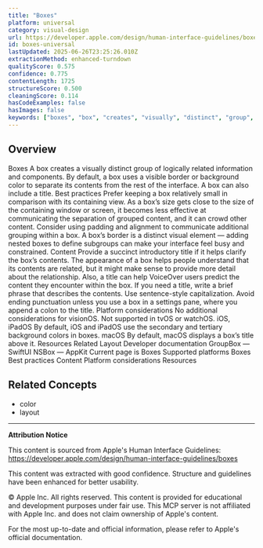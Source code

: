 ```yaml
---
title: "Boxes"
platform: universal
category: visual-design
url: https://developer.apple.com/design/human-interface-guidelines/boxes
id: boxes-universal
lastUpdated: 2025-06-26T23:25:26.010Z
extractionMethod: enhanced-turndown
qualityScore: 0.575
confidence: 0.775
contentLength: 1725
structureScore: 0.500
cleaningScore: 0.114
hasCodeExamples: false
hasImages: false
keywords: ["boxes", "box", "creates", "visually", "distinct", "group", "logically", "related", "information", "components"]
---
```

## Overview

Boxes A box creates a visually distinct group of logically related information and components. By default, a box uses a visible border or background color to separate its contents from the rest of the interface. A box can also include a title. Best practices Prefer keeping a box relatively small in comparison with its containing view. As a box’s size gets close to the size of the containing window or screen, it becomes less effective at communicating the separation of grouped content, and it can crowd other content. Consider using padding and alignment to communicate additional grouping within a box. A box’s border is a distinct visual element — adding nested boxes to define subgroups can make your interface feel busy and constrained. Content Provide a succinct introductory title if it helps clarify the box’s contents. The appearance of a box helps people understand that its contents are related, but it might make sense to provide more detail about the relationship. Also, a title can help VoiceOver users predict the content they encounter within the box. If you need a title, write a brief phrase that describes the contents. Use sentence-style capitalization. Avoid ending punctuation unless you use a box in a settings pane, where you append a colon to the title. Platform considerations No additional considerations for visionOS. Not supported in tvOS or watchOS. iOS, iPadOS By default, iOS and iPadOS use the secondary and tertiary background colors in boxes. macOS By default, macOS displays a box’s title above it. Resources Related Layout Developer documentation GroupBox — SwiftUI NSBox — AppKit Current page is Boxes Supported platforms Boxes Best practices Content Platform considerations Resources

## Related Concepts

- color
- layout

---

**Attribution Notice**

This content is sourced from Apple's Human Interface Guidelines: https://developer.apple.com/design/human-interface-guidelines/boxes

This content was extracted with good confidence. Structure and guidelines have been enhanced for better usability.

© Apple Inc. All rights reserved. This content is provided for educational and development purposes under fair use. This MCP server is not affiliated with Apple Inc. and does not claim ownership of Apple's content.

For the most up-to-date and official information, please refer to Apple's official documentation.
